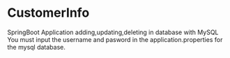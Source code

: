 # CustomerInfo
SpringBoot Application adding,updating,deleting in database with MySQL
You must input the username and pasword in the application.properties for the mysql database.

